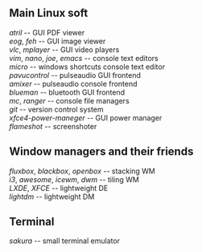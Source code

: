 ## Main Linux soft
*atril* -- GUI PDF viewer  
*eog*, *feh* -- GUI image viewer  
*vlc*, *mplayer* -- GUI video players  
*vim*, *nano*, *joe*, *emacs* -- console text editors  
*micro* -- windows shortcuts console text editor  
*pavucontrol* -- pulseaudio GUI frontend  
*amixer* -- pulseaudio console frontend  
*blueman* -- bluetooth GUI frontend  
*mc*, *ranger* -- console file managers  
*git* -- version control system  
*xfce4-power-maneger* -- GUI power manager  
*flameshot* -- screenshoter  

## Window managers and their friends
*fluxbox*, *blackbox*, *openbox* -- stacking WM  
*i3*, *awesome*, *icewm*, *dwm* -- tiling WM  
*LXDE*, *XFCE* -- lightweight DE  
*lightdm* -- lightweight DM  

## Terminal
*sakura* -- small terminal emulator  


